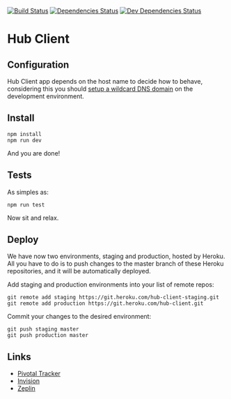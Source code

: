 [![Build Status](https://travis-ci.org/ourcities/hub-client.svg?branch=master)](https://travis-ci.org/ourcities/hub-client)
[![Dependencies
Status](https://david-dm.org/ourcities/hub-client.svg)](https://david-dm.org/ourcities/hub-client)
[![Dev Dependencies
Status](https://david-dm.org/ourcities/hub-client/dev-status.svg)](https://david-dm.org/ourcities/hub-client#info=devDependencies)

# Hub Client
## Configuration
Hub Client app depends on the host name to decide how to behave, considering this you should [setup a wildcard DNS domain](http://asciithoughts.com/posts/2014/02/23/setting-up-a-wildcard-dns-domain-on-mac-os-x/) on the development environment.
## Install
```
npm install
npm run dev
```
And you are done!

## Tests
As simples as:
```
npm run test
```
Now sit and relax.

## Deploy
We have now two environments, staging and production, hosted by Heroku. All you have to do is to push changes to the master branch of these Heroku repositories, and it will be automatically deployed.

Add staging and production environments into your list of remote repos:
```
git remote add staging https://git.heroku.com/hub-client-staging.git
git remote add production https://git.heroku.com/hub-client.git
```

Commit your changes to the desired environment:
```
git push staging master
git push production master
```

## Links
- [Pivotal Tracker](https://www.pivotaltracker.com/n/projects/888220)
- [Invision](https://projects.invisionapp.com/share/763UO3YDT#/screens)
- [Zeplin](https://app.zeplin.io/project.html#pid=55d1d57e14a5317a0e909551)
